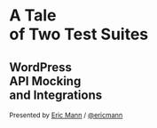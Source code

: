 
# A Tale<br/>of Two Test Suites

## WordPress<br/>API Mocking<br/>and Integrations

<p>
	<small>Presented by <a href="https://eamann.com">Eric Mann</a> / <a href="https://twitter.com/ericmann">@ericmann</a></small>
</p>
